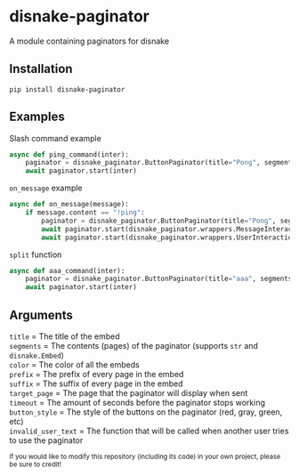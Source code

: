 # disnake-paginator
A module containing paginators for disnake

## Installation
```
pip install disnake-paginator
```

## Examples
Slash command example
```py
async def ping_command(inter):
	paginator = disnake_paginator.ButtonPaginator(title="Pong", segments=["Hello", "World"], color=0x00ff00)
	await paginator.start(inter)
```

`on_message` example
```py
async def on_message(message):
	if message.content == "!ping":
		paginator = disnake_paginator.ButtonPaginator(title="Pong", segments=["This is", "a message"], button_style=disnake.ButtonStyle.red)
		await paginator.start(disnake_paginator.wrappers.MessageInteractionWrapper(message)) #sends a message in the channel
		await paginator.start(disnake_paginator.wrappers.UserInteractionWrapper(message.author)) #sends a DM to the author
```

`split` function
```py
async def aaa_command(inter):
	paginator = disnake_paginator.ButtonPaginator(title="aaa", segments=disnake_paginator.split("a"*6969, 1000), target_page=4)
	await paginator.start(inter)
```

## Arguments
`title` = The title of the embed\
`segments` = The contents (pages) of the paginator (supports `str` and `disnake.Embed`)\
`color` = The color of all the embeds\
`prefix` = The prefix of every page in the embed\
`suffix` = The suffix of every page in the embed\
`target_page` = The page that the paginator will display when sent\
`timeout` = The amount of seconds before the paginator stops working\
`button_style` = The style of the buttons on the paginator (red, gray, green, etc)\
`invalid_user_text` = The function that will be called when another user tries to use the paginator

<sub>If you would like to modify this repository (including its code) in your own project, please be sure to credit!</sub>
